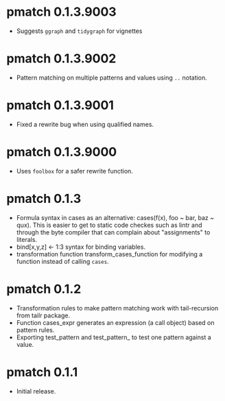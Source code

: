 # pmatch 0.1.3.9003

 * Suggests `ggraph` and `tidygraph` for vignettes

# pmatch 0.1.3.9002

 * Pattern matching on multiple patterns and values using
   `..` notation.

# pmatch 0.1.3.9001

 * Fixed a rewrite bug when using qualified names.

# pmatch 0.1.3.9000

 * Uses `foolbox` for a safer rewrite function.



# pmatch 0.1.3

 * Formula syntax in cases as an alternative: cases(f(x), foo ~ bar, baz ~ qux).
   This is easier to get to static code checkes such as lintr and through the
   byte compiler that can complain about "assignments" to literals.
 * bind[x,y,z] <- 1:3 syntax for binding variables.
 * transformation function transform_cases_function for modifying a function
   instead of calling `cases`.
 

# pmatch 0.1.2

 * Transformation rules to make pattern matching work with tail-recursion from tailr package.
 * Function cases_expr generates an expression (a call object) based on pattern rules.
 * Exporting test_pattern and test_pattern_ to test one pattern against a value.

# pmatch 0.1.1

 * Initial release.

